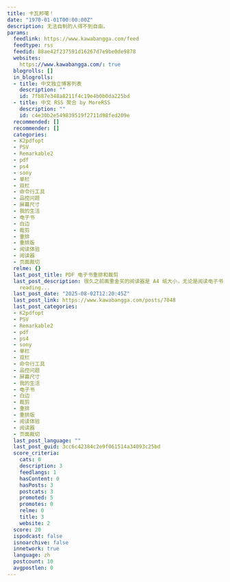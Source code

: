 ```yaml
---
title: 卡瓦邦噶！
date: "1970-01-01T00:00:00Z"
description: 无法自制的人得不到自由。
params:
  feedlink: https://www.kawabangga.com/feed
  feedtype: rss
  feedid: 88ae42f237591d16267d7e9be0de9878
  websites:
    https://www.kawabangga.com/: true
  blogrolls: []
  in_blogrolls:
  - title: 中文独立博客列表
    description: ""
    id: 7fb87e348a8211f4c19e4b0b0da225bd
  - title: 中文 RSS 聚合 by MoreRSS
    description: ""
    id: c4e30b2e549839519f2711d98fed209e
  recommended: []
  recommender: []
  categories:
  - K2pdfopt
  - PSV
  - Remarkable2
  - pdf
  - ps4
  - sony
  - 单栏
  - 双栏
  - 命令行工具
  - 品控问题
  - 屏幕尺寸
  - 我的生活
  - 电子书
  - 白边
  - 裁剪
  - 重排
  - 重排版
  - 阅读体验
  - 阅读器
  - 页面裁切
  relme: {}
  last_post_title: PDF 电子书重排和裁剪
  last_post_description: 很久之前画重金买的阅读器是 A4 纸大小，无论是阅读电子书还是 paper 都很好。但是后来莫名其妙地屏幕部分 […]Continue
    reading...
  last_post_date: "2025-08-02T12:20:45Z"
  last_post_link: https://www.kawabangga.com/posts/7048
  last_post_categories:
  - K2pdfopt
  - PSV
  - Remarkable2
  - pdf
  - ps4
  - sony
  - 单栏
  - 双栏
  - 命令行工具
  - 品控问题
  - 屏幕尺寸
  - 我的生活
  - 电子书
  - 白边
  - 裁剪
  - 重排
  - 重排版
  - 阅读体验
  - 阅读器
  - 页面裁切
  last_post_language: ""
  last_post_guid: 3cc6c42384c2e9f061514a34093c25bd
  score_criteria:
    cats: 0
    description: 3
    feedlangs: 1
    hasContent: 0
    hasPosts: 3
    postcats: 3
    promoted: 5
    promotes: 0
    relme: 0
    title: 3
    website: 2
  score: 20
  ispodcast: false
  isnoarchive: false
  innetwork: true
  language: zh
  postcount: 10
  avgpostlen: 0
---
```

